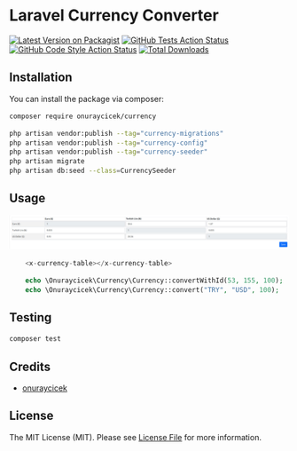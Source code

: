 # Laravel Currency Converter

[![Latest Version on Packagist](https://img.shields.io/packagist/v/onuraycicek/currency.svg?style=flat-square)](https://packagist.org/packages/onuraycicek/currency)
[![GitHub Tests Action Status](https://img.shields.io/github/actions/workflow/status/onuraycicek/currency/run-tests.yml?branch=main&label=tests&style=flat-square)](https://github.com/onuraycicek/currency/actions?query=workflow%3Arun-tests+branch%3Amain)
[![GitHub Code Style Action Status](https://img.shields.io/github/actions/workflow/status/onuraycicek/currency/fix-php-code-style-issues.yml?branch=main&label=code%20style&style=flat-square)](https://github.com/onuraycicek/currency/actions?query=workflow%3A"Fix+PHP+code+style+issues"+branch%3Amain)
[![Total Downloads](https://img.shields.io/packagist/dt/onuraycicek/currency.svg?style=flat-square)](https://packagist.org/packages/onuraycicek/currency)

## Installation

You can install the package via composer:

```bash
composer require onuraycicek/currency
```

```bash
php artisan vendor:publish --tag="currency-migrations"
php artisan vendor:publish --tag="currency-config"
php artisan vendor:publish --tag="currency-seeder"
php artisan migrate
php artisan db:seed --class=CurrencySeeder
```

## Usage

![Alt text](assets/preview.jpg)

```php
	<x-currency-table></x-currency-table>
```

```php
	echo \Onuraycicek\Currency\Currency::convertWithId(53, 155, 100);
	echo \Onuraycicek\Currency\Currency::convert("TRY", "USD", 100);
```

## Testing

```bash
composer test
```

## Credits

-   [onuraycicek](https://github.com/onuraycicek)

## License

The MIT License (MIT). Please see [License File](LICENSE.md) for more information.
